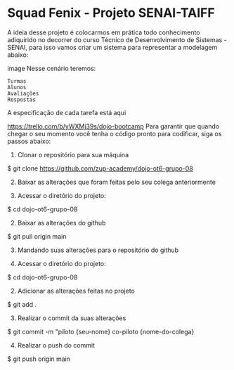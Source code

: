 # Squad Fenix - Projeto SENAI-TAIFF

A ideia desse projeto é colocarmos em prática todo conhecimento adiquirido no decorrer do curso Técnico de Desenvolvimento de Sistemas - SENAI, para isso vamos criar um sistema para representar a modelagem abaixo:

image
Nesse cenário teremos:

    Turmas
    Alunos
    Avaliações
    Respostas

A especificação de cada tarefa está aqui

https://trello.com/b/yWXMj39s/dojo-bootcamp
Para garantir que quando chegar o seu momento você tenha o código pronto para codificar, siga os passos abaixo:
1. Clonar o repositório para sua máquina

$ git clone https://github.com/zup-academy/dojo-ot6-grupo-08

2. Baixar as alterações que foram feitas pelo seu colega anteriormente

 1. Acessar o diretório do projeto:  

$ cd dojo-ot6-grupo-08

   2. Baixar as alterações do github      

$ git pull origin main

3. Mandando suas alterações para o repositório do github

 1. Acessar o diretório do projeto:  

$ cd dojo-ot6-grupo-08

 2. Adicionar as alterações feitas no projeto  

$ git add .

   3. Realizar o commit da suas alterações      

$ git commit -m "piloto {seu-nome} co-piloto {nome-do-colega}

 4. Realizar o push do commit      

$ git push origin main
